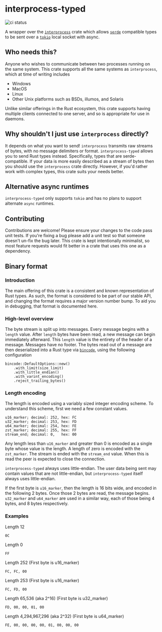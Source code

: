 # interprocess-typed

![ci status](https://github.com/Xaeroxe/interprocess-typed/actions/workflows/rust.yml/badge.svg)

A wrapper over the [`interprocess`](https://github.com/kotauskas/interprocess) crate which allows
[`serde`](https://github.com/serde-rs/serde) compatible types to be sent over a [`tokio`](https://github.com/tokio-rs/tokio)
local socket with async.

## Who needs this?

Anyone who wishes to communicate between two processes running on the same system. This crate supports all the same systems as `interprocess`,
which at time of writing includes

- Windows
- MacOS
- Linux
- Other Unix platforms such as BSDs, illumos, and Solaris

Unlike similar offerings in the Rust ecosystem, this crate supports having multiple clients connected to one 
server, and so is appropriate for use in daemons.

## Why shouldn't I just use `interprocess` directly?

It depends on what you want to send! `interprocess` transmits raw streams of bytes, with no message delimiters or 
format. `interprocess-typed` allows you to send Rust types instead. Specifically, types that are serde-compatible. 
If your data is more easily described as a stream of bytes then you should use the `interprocess` crate directly. 
However, if you'd rather work with complex types, this  crate suits your needs better.

## Alternative async runtimes

`interprocess-typed` only supports `tokio` and has no plans to support alternate `async` runtimes.

## Contributing

Contributions are welcome! Please ensure your changes to the code pass unit tests. If you're fixing a bug please
add a unit test so that someone doesn't un-fix the bug later. This crate is kept intentionally minimalist, so most
feature requests would fit better in a crate that uses this one as a dependency.

## Binary format

### Introduction

The main offering of this crate is a consistent and known representation of Rust types. As such, the format is 
considered to be part of our stable API, and changing the format requires a major version number bump. To aid you 
in debugging, that format is documented here.

### High-level overview

The byte stream is split up into messages. Every message begins with a `length` value. After `length` bytes have 
been read, a new message can begin immediately afterward. This `length` value is the entirety of the header of a 
message. Messages have no footer. The bytes read out of a message are then deserialized into a Rust type via
[`bincode`](https://github.com/bincode-org/bincode), using the following configuration

```rust,ignore
bincode::DefaultOptions::new()
    .with_limit(size_limit)
    .with_little_endian()
    .with_varint_encoding()
    .reject_trailing_bytes()
```

### Length encoding

The length is encoded using a variably sized integer encoding scheme. To understand this scheme, first we need a few constant values.

```ignore
u16_marker; decimal: 252, hex: FC
u32_marker; decimal: 253, hex: FD
u64_marker; decimal: 254, hex: FE
zst_marker; decimal: 255, hex: FF
stream_end; decimal: 0,   hex: 00
```

Any length less than `u16_marker` and greater than 0 is encoded as a single byte whose value is the length.
A length of zero is encoded with the `zst_marker`. The stream is ended with the `stream_end` value. When this is
read the peer is expected to close the connection.

`interprocess-typed` always uses little-endian. The user data being sent may contain values that are not 
little-endian, but `interprocess-typed` itself always uses little-endian.

If the first byte is `u16_marker`, then the length is 16 bits wide, and encoded in the following 2 bytes. Once
those 2 bytes are read, the message begins. `u32_marker` and `u64_marker` are used in a similar way, each of 
those being 4 bytes, and 8 bytes respectively.

### Examples


Length 12
```ignore
0C
```

Length 0
```ignore
FF
```

Length 252 (First byte is u16_marker)
```ignore
FC, FC, 00
```

Length 253 (First byte is u16_marker)
```ignore
FC, FD, 00
```

Length 65,536 (aka 2^16) (First byte is u32_marker)
```ignore
FD, 00, 00, 01, 00
```

Length 4,294,967,296 (aka 2^32) (First byte is u64_marker)
```ignore
FE, 00, 00, 00, 00, 01, 00, 00, 00
```